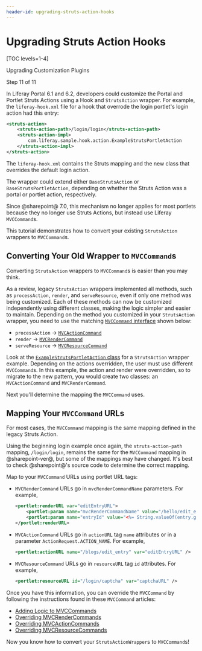 ```yaml
---
header-id: upgrading-struts-action-hooks
---
```


# Upgrading Struts Action Hooks

[TOC levels=1-4]

<div class="learn-path-step row">
    <p id="stepTitle">Upgrading Customization Plugins</p><p>Step 11 of 11</p>
</div>

In Liferay Portal 6.1 and 6.2, developers could customize the Portal and Portlet
Struts Actions using a Hook and `StrutsAction` wrapper. For example, the
`liferay-hook.xml` file for a hook that overrode the login portlet's login
action had this entry:

```xml
<struts-action>
    <struts-action-path>/login/login</struts-action-path>
    <struts-action-impl>
        com.liferay.sample.hook.action.ExampleStrutsPortletAction
    </struts-action-impl>
</struts-action>
```

The `liferay-hook.xml` contains the Struts mapping and the new class that 
overrides the default login action. 

The wrapper could extend either `BaseStrutsAction` or `BaseStrutsPortletAction`,
depending on whether the Struts Action was a portal or portlet action,
respectively.

Since @sharepoint@ 7.0, this mechanism no longer applies for most portlets because
they no longer use Struts Actions, but instead use Liferay `MVCCommand`s.

This tutorial demonstrates how to convert your existing `StrutsAction` wrappers
to `MVCCommand`s. 

## Converting Your Old Wrapper to `MVCCommand`s

Converting `StrutsAction` wrappers to `MVCCommand`s is easier than you may
think.

As a review, legacy `StrutsAction` wrappers implemented all methods, such as
`processAction`, `render`, and `serveResource`, even if only one method was
being customized. Each of these methods can now be customized independently
using different classes, making the logic simpler and easier to maintain.
Depending on the method you customized in your `StrutsAction` wrapper, you need
to use the matching 
[`MVCCommand` interface](@platform-ref@/7.2-latest/javadocs/portal-kernel/com/liferay/portal/kernel/portlet/bridges/mvc/MVCCommand.html)
shown below:

-   `processAction` &rarr; [`MVCActionCommand`](@platform-ref@/7.2-latest/javadocs/portal-kernel/com/liferay/portal/kernel/portlet/bridges/mvc/MVCActionCommand.html)
-   `render` &rarr; [`MVCRenderCommand`](@platform-ref@/7.2-latest/javadocs/portal-kernel/com/liferay/portal/kernel/portlet/bridges/mvc/MVCRenderCommand.html)
-   `serveResource` &rarr; [`MVCResourceCommand`](@platform-ref@/7.2-latest/javadocs/portal-kernel/com/liferay/portal/kernel/portlet/bridges/mvc/MVCResourceCommand.html)

Look at the
[`ExampleStrutsPortletAction` class](/docs/tutorials/6-2/-/knowledge_base/t/overriding-and-adding-struts-actions)
for a `StrutsAction` wrapper example. Depending on the actions overridden, the
user must use different `MVCCommand`s. In this example, the action and render
were overridden, so to migrate to the new pattern, you would create two classes:
an `MVCActionCommand` and `MVCRenderCommand`.

Next you'll determine the mapping the `MVCCommand` uses.

## Mapping Your `MVCCommand` URLs

For most cases, the `MVCCommand` mapping is the same mapping defined in the 
legacy Struts Action.

Using the beginning login example once again, the `struts-action-path` mapping,
`/login/login`, remains the same for the `MVCCommand` mapping in @sharepoint-ver@,
but some of the mappings may have changed. It's best to check @sharepoint@'s source
code to determine the correct mapping.

Map to your `MVCCommand` URLs using portlet URL tags:

- `MVCRenderCommand` URLs go in `mvcRenderCommandName` parameters. For
  example,

    ```xml
    <portlet:renderURL var="editEntryURL">
        <portlet:param name="mvcRenderCommandName" value="/hello/edit_entry" />
        <portlet:param name="entryId" value="<%= String.valueOf(entry.getEntryId()) %>" />
    </portlet:renderURL>
    ```

- `MVCActionCommand` URLs go in `actionURL` tag `name` attributes or in a
  parameter `ActionRequest.ACTION_NAME`. For example,

    ```xml
    <portlet:actionURL name="/blogs/edit_entry" var="editEntryURL" />
    ```
 
- `MVCResourceCommand` URLs go in `resourceURL` tag `id` attributes. For
  example,

    ```xml
    <portlet:resourceURL id="/login/captcha" var="captchaURL" />
    ```

Once you have this information, you can override the `MVCCommand` by following
the instructions found in these `MVCCommand` articles:

-   [Adding Logic to MVCCommands](/docs/7-2/customization/-/knowledge_base/c/adding-logic-to-mvc-commands)
-   [Overriding MVCRenderCommands](/docs/7-2/customization/-/knowledge_base/c/overriding-mvcrendercommand)
-   [Overriding MVCActionCommands](/docs/7-2/customization/-/knowledge_base/c/overriding-mvcactioncommand)
-   [Overriding MVCResourceCommands](/docs/7-2/customization/-/knowledge_base/c/overriding-mvcresourcecommand)

Now you know how to convert your `StrutsActionWrapper`s to `MVCCommand`s!
